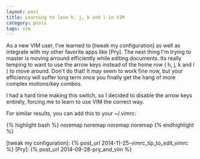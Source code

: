 ```yaml
---
layout: post
title: Learning to love h, j, k and l in VIM
category: posts
tags: vim
---
```

As a new VIM user, I've learned to [tweak my configuration] as well as integrate with my other favorite apps like [Pry].  The next thing I'm trying to master is moving arround efficiently while editing documents.  Its really temping to want to use the arrow keys instead of the home row ( h, j, k and l ) to move around. Don't do that!  It may seem to work fine now, but your efficiency will suffer long term once you finally get the hang of more complex motions/key combos.

I had a hard time making this switch, so I decided to disable the arrow keys entirely, forcing me to learn to use VIM the correct way. 

For similar results, you can add this to your <span class="configfile">~/.vimrc</span>:

{% highlight bash %}
noremap <Up>    <Nop>
noremap <Down>  <Nop>
noremap <Left>  <Nop>
noremap <Right> <Nop>
{% endhighlight %}

[Practical Vim]: https://pragprog.com/book/dnvim/practical-vim
[tweak my configuration]: {% post_url 2014-11-25-vimrc_tip_to_edit_vimrc %}
[Pry]: {% post_url 2014-09-28-pry_and_vim %}

